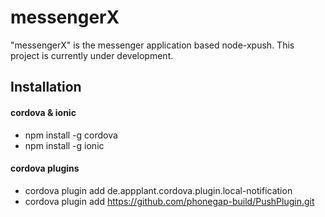 messengerX
==========

"messengerX" is the messenger application based node-xpush. This project is currently under development.

## Installation

#### cordova & ionic
 - npm install -g cordova
 - npm install -g ionic

#### cordova plugins
 - cordova plugin add de.appplant.cordova.plugin.local-notification
 - cordova plugin add https://github.com/phonegap-build/PushPlugin.git
